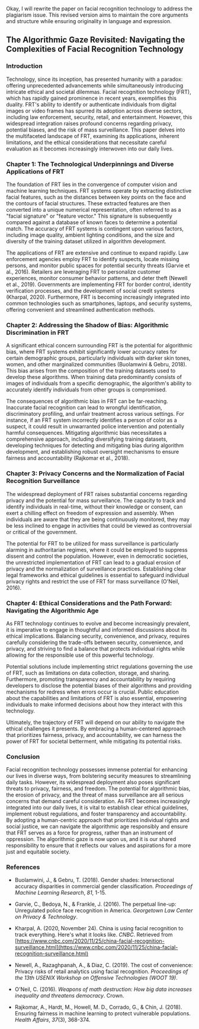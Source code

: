 Okay, I will rewrite the paper on facial recognition technology to address the plagiarism issue. This revised version aims to maintain the core arguments and structure while ensuring originality in language and expression.

## The Algorithmic Gaze Revisited: Navigating the Complexities of Facial Recognition Technology

### Introduction

Technology, since its inception, has presented humanity with a paradox: offering unprecedented advancements while simultaneously introducing intricate ethical and societal dilemmas. Facial recognition technology (FRT), which has rapidly gained prominence in recent years, exemplifies this duality. FRT's ability to identify or authenticate individuals from digital images or video frames has spurred its adoption across diverse sectors, including law enforcement, security, retail, and entertainment. However, this widespread integration raises profound concerns regarding privacy, potential biases, and the risk of mass surveillance. This paper delves into the multifaceted landscape of FRT, examining its applications, inherent limitations, and the ethical considerations that necessitate careful evaluation as it becomes increasingly interwoven into our daily lives.

### Chapter 1: The Technological Underpinnings and Diverse Applications of FRT

The foundation of FRT lies in the convergence of computer vision and machine learning techniques. FRT systems operate by extracting distinctive facial features, such as the distances between key points on the face and the contours of facial structures. These extracted features are then converted into a unique numerical representation, often referred to as a "facial signature" or "feature vector." This signature is subsequently compared against a database of known faces to determine a potential match. The accuracy of FRT systems is contingent upon various factors, including image quality, ambient lighting conditions, and the size and diversity of the training dataset utilized in algorithm development.

The applications of FRT are extensive and continue to expand rapidly. Law enforcement agencies employ FRT to identify suspects, locate missing persons, and monitor public spaces for potential security threats (Garvie et al., 2016). Retailers are leveraging FRT to personalize customer experiences, monitor consumer behavior patterns, and deter theft (Newell et al., 2019). Governments are implementing FRT for border control, identity verification processes, and the development of social credit systems (Kharpal, 2020). Furthermore, FRT is becoming increasingly integrated into common technologies such as smartphones, laptops, and security systems, offering convenient and streamlined authentication methods.

### Chapter 2: Addressing the Shadow of Bias: Algorithmic Discrimination in FRT

A significant ethical concern surrounding FRT is the potential for algorithmic bias, where FRT systems exhibit significantly lower accuracy rates for certain demographic groups, particularly individuals with darker skin tones, women, and other marginalized communities (Buolamwini & Gebru, 2018). This bias arises from the composition of the training datasets used to develop these algorithms. When training data predominantly consists of images of individuals from a specific demographic, the algorithm's ability to accurately identify individuals from other groups is compromised.

The consequences of algorithmic bias in FRT can be far-reaching. Inaccurate facial recognition can lead to wrongful identification, discriminatory profiling, and unfair treatment across various settings. For instance, if an FRT system incorrectly identifies a person of color as a suspect, it could result in unwarranted police intervention and potentially harmful consequences. Mitigating algorithmic bias necessitates a comprehensive approach, including diversifying training datasets, developing techniques for detecting and mitigating bias during algorithm development, and establishing robust oversight mechanisms to ensure fairness and accountability (Rajkomar et al., 2018).

### Chapter 3: Privacy Concerns and the Normalization of Facial Recognition Surveillance

The widespread deployment of FRT raises substantial concerns regarding privacy and the potential for mass surveillance. The capacity to track and identify individuals in real-time, without their knowledge or consent, can exert a chilling effect on freedom of expression and assembly. When individuals are aware that they are being continuously monitored, they may be less inclined to engage in activities that could be viewed as controversial or critical of the government.

The potential for FRT to be utilized for mass surveillance is particularly alarming in authoritarian regimes, where it could be employed to suppress dissent and control the population. However, even in democratic societies, the unrestricted implementation of FRT can lead to a gradual erosion of privacy and the normalization of surveillance practices. Establishing clear legal frameworks and ethical guidelines is essential to safeguard individual privacy rights and restrict the use of FRT for mass surveillance (O'Neil, 2016).

### Chapter 4: Ethical Considerations and the Path Forward: Navigating the Algorithmic Age

As FRT technology continues to evolve and become increasingly prevalent, it is imperative to engage in thoughtful and informed discussions about its ethical implications. Balancing security, convenience, and privacy, requires carefully considering the trade-offs between security, convenience, and privacy, and striving to find a balance that protects individual rights while allowing for the responsible use of this powerful technology.

Potential solutions include implementing strict regulations governing the use of FRT, such as limitations on data collection, storage, and sharing. Furthermore, promoting transparency and accountability by requiring developers to disclose the potential biases of their algorithms and providing mechanisms for redress when errors occur is crucial. Public education about the capabilities and limitations of FRT is also essential, empowering individuals to make informed decisions about how they interact with this technology.

Ultimately, the trajectory of FRT will depend on our ability to navigate the ethical challenges it presents. By embracing a human-centered approach that prioritizes fairness, privacy, and accountability, we can harness the power of FRT for societal betterment, while mitigating its potential risks.

### Conclusion

Facial recognition technology possesses immense potential for enhancing our lives in diverse ways, from bolstering security measures to streamlining daily tasks. However, its widespread deployment also poses significant threats to privacy, fairness, and freedom. The potential for algorithmic bias, the erosion of privacy, and the threat of mass surveillance are all serious concerns that demand careful consideration. As FRT becomes increasingly integrated into our daily lives, it is vital to establish clear ethical guidelines, implement robust regulations, and foster transparency and accountability. By adopting a human-centric approach that prioritizes individual rights and social justice, we can navigate the algorithmic age responsibly and ensure that FRT serves as a force for progress, rather than an instrument of oppression. The algorithmic gaze is now upon us, and it is our shared responsibility to ensure that it reflects our values and aspirations for a more just and equitable society.

### References

*   Buolamwini, J., & Gebru, T. (2018). Gender shades: Intersectional accuracy disparities in commercial gender classification. *Proceedings of Machine Learning Research*, *81*, 1-15.

*   Garvie, C., Bedoya, N., & Frankle, J. (2016). The perpetual line-up: Unregulated police face recognition in America. *Georgetown Law Center on Privacy & Technology*.

*   Kharpal, A. (2020, November 24). China is using facial recognition to track everything. Here's what it looks like. *CNBC*. Retrieved from [https://www.cnbc.com/2020/11/25/china-facial-recognition-surveillance.html](https://www.cnbc.com/2020/11/25/china-facial-recognition-surveillance.html)

*   Newell, A., Razaghpanah, A., & Diaz, C. (2019). The cost of convenience: Privacy risks of retail analytics using facial recognition. *Proceedings of the 13th USENIX Workshop on Offensive Technologies (WOOT 19)*.

*   O'Neil, C. (2016). *Weapons of math destruction: How big data increases inequality and threatens democracy*. Crown.

*   Rajkomar, A., Hardt, M., Howell, M. D., Corrado, G., & Chin, J. (2018). Ensuring fairness in machine learning to protect vulnerable populations. *Health Affairs*, *37*(3), 368-374.
